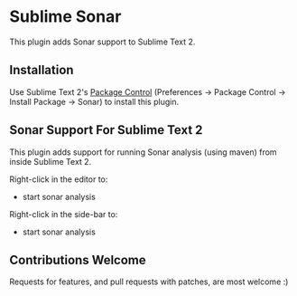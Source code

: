 Sublime Sonar
===============

This plugin adds Sonar support to Sublime Text 2.

Installation
------------

Use Sublime Text 2's [Package Control](http://wbond.net/sublime_packages/package_control) (Preferences -> Package Control -> Install Package -> Sonar) to install this plugin.

Sonar Support For Sublime Text 2
----------------------------------

This plugin adds support for running Sonar analysis (using maven) from inside Sublime Text 2.

Right-click in the editor to:

* start sonar analysis

Right-click in the side-bar to:

* start sonar analysis

Contributions Welcome
---------------------

Requests for features, and pull requests with patches, are most welcome :)

